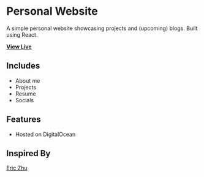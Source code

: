 # Personal Website
A simple personal website showcasing projects and (upcoming) blogs.
Built using React.


**[View Live](https://markzhdan.com/)**

## Includes
- About me
- Projects
- Resume
- Socials

## Features
- Hosted on DigitalOcean


## Inspired By
[Eric Zhu](https://ericzhu.co/)
